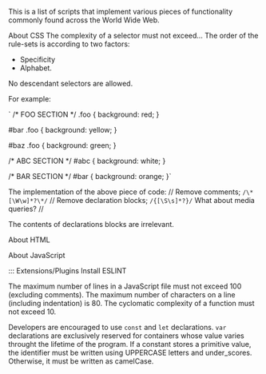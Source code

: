 This is a list of scripts that implement various pieces of functionality commonly
found across the World Wide Web.


About CSS
The complexity of a selector must not exceed...
The order of the rule-sets is according to two factors:
  * Specificity
  * Alphabet.
  
No descendant selectors are allowed.
  
For example:

`
/* FOO SECTION */
.foo {
  background: red;
}

#bar .foo {
  background: yellow;
}

#baz .foo {
  background: green;
} 

/* ABC SECTION */
#abc {
  background: white;
}

/* BAR SECTION */
#bar {
  background: orange;
}`

The implementation of the above piece of code:
// Remove comments; `/\*[\W\w]*?\*/`
// Remove declaration blocks; `/{[\S\s]*?}/` What about media queries?
// 

The contents of declarations blocks are irrelevant.



About HTML


About JavaScript

::: Extensions/Plugins
Install ESLINT

The maximum number of lines in a JavaScript file must not exceed 100 (excluding comments).
The maximum number of characters on a line (including indentation) is 80.
The cyclomatic complexity of a function must not exceed 10.


Developers are encouraged to use `const` and `let` declarations. 
`var` declarations are exclusively reserved for containers whose value varies throught the lifetime of the program.
If a constant stores a primitive value, the identifier must be written using UPPERCASE letters and under_scores. Otherwise, it must be written as camelCase.

